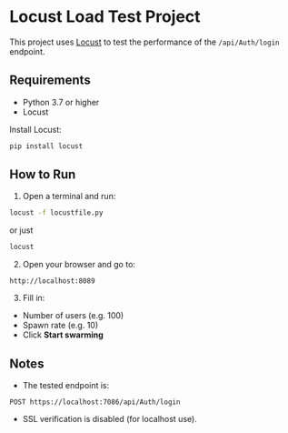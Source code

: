 # Locust Load Test Project

This project uses [Locust](https://locust.io/) to test the performance of the `/api/Auth/login` endpoint.

## Requirements

- Python 3.7 or higher
- Locust

Install Locust:

```bash
pip install locust
````

## How to Run

1. Open a terminal and run:

```bash
locust -f locustfile.py 
```
or just
```bash
locust
```

2. Open your browser and go to:

```
http://localhost:8089
```

3. Fill in:

* Number of users (e.g. 100)
* Spawn rate (e.g. 10)
* Click **Start swarming**

## Notes

* The tested endpoint is:

```
POST https://localhost:7086/api/Auth/login
```

* SSL verification is disabled (for localhost use).
